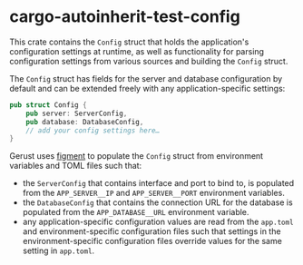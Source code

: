 # cargo-autoinherit-test-config

This crate contains the `Config` struct that holds the application's configuration settings at runtime, as well as functionality for parsing configuration settings from various sources and building the `Config` struct.

The `Config` struct has fields for the server and database configuration by default and can be extended freely with any application-specific settings:

```rs
pub struct Config {
    pub server: ServerConfig,
    pub database: DatabaseConfig,
    // add your config settings here…
}
```

Gerust uses [figment](https://crates.io/crates/figment) to populate the `Config` struct from environment variables and TOML files such that:

* the `ServerConfig` that contains interface and port to bind to, is populated from the `APP_SERVER__IP` and `APP_SERVER__PORT` environment variables.
* the `DatabaseConfig` that contains the connection URL for the database is populated from the `APP_DATABASE__URL` environment variable.
* any application-specific configuration values are read from the `app.toml` and environment-specific configuration files such that settings in the environment-specific configuration files override values for the same setting in `app.toml`.
